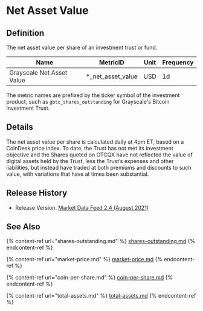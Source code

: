 # Net Asset Value

## Definition

The net asset value per share of an investment trust or fund.

| Name                      | MetricID              | Unit | Frequency |
| ------------------------- | --------------------- | ---- | --------- |
| Grayscale Net Asset Value | \*\_net\_asset\_value | USD  | 1d        |

The metric names are prefixed by the ticker symbol of the investment product, such as `gbtc_shares_outstanding` for Grayscale's Bitcoin Investment Trust.

## Details

The net asset value per share is calculated daily at 4pm ET, based on a CoinDesk price index. To date, the Trust has not met its investment objective and the Shares quoted on OTCQX have not reflected the value of digital assets held by the Trust, less the Trust’s expenses and other liabilities, but instead have traded at both premiums and discounts to such value, with variations that have at times been substantial.

## Release History

* Release Version. [Market Data Feed 2.4 (August 2021)](https://coinmetrics.io/cm-market-data-feed-v2-4-release-notes/)

## See Also

{% content-ref url="shares-outstanding.md" %}
[shares-outstanding.md](shares-outstanding.md)
{% endcontent-ref %}

{% content-ref url="market-price.md" %}
[market-price.md](market-price.md)
{% endcontent-ref %}

{% content-ref url="coin-per-share.md" %}
[coin-per-share.md](coin-per-share.md)
{% endcontent-ref %}

{% content-ref url="total-assets.md" %}
[total-assets.md](total-assets.md)
{% endcontent-ref %}
